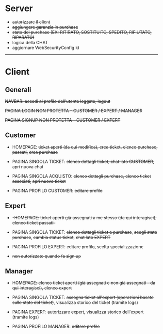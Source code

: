 # Server

- ~~autorizzare il client~~
- ~~aggiungere garanzia in purchase~~
- ~~stato del purchase (EX: RITIRATO, SOSTITUITO, SPEDITO, RIFIUTATO, RIPARATO)~~
- logica della CHAT
- aggiornare WebSecurityConfig.kt

-------------------------------------------------------------------------------

# Client

## Generali

~~NAVBAR: accedi al profilo dell'utente loggato, logout~~

~~PAGINA LOGIN NON PROTETTA - CUSTOMER / EXPERT / MANAGER~~

~~PAGINA SIGNUP NON PROTETTA - CUSTOMER / EXPERT~~

## Customer

- HOMEPAGE: ~~ticket aperti (da qui modifica), crea ticket, elenco purchase, passati,~~ ~~crea purchase~~
- PAGINA SINGOLA TICKET: ~~elenco dettagli ticket, chat lato CUSTOMER, apri nuova chat~~
- PAGINA SINGOLA ACQUISTO: ~~elenco dettagli purchase, elenco ticket associati,~~ ~~apri nuovo ticket~~

- PAGINA PROFILO CUSTOMER: ~~editare profilo~~

## Expert

- -~~HOMEPAGE: ticket aperti già assegnati a me stesso (da qui interagisci), elenco ticket passati-~~
- PAGINA SINGOLA TICKET: ~~elenco dettagli ticket e purchase~~, ~~scegli stato purchase~~, ~~cambia status ticket~~, ~~chat lato EXPERT~~

- PAGINA PROFILO EXPERT: ~~editare profilo, scelta specializzazione~~

- ~~non autorizzato quando fa sign up~~

## Manager

- ~~HOMEPAGE: elenco ticket aperti (già assegnati e non già assegnati - da qui interagisci), elenco expert~~
- PAGINA SINGOLA TICKET: ~~assegna ticket all'expert (operazioni basate sullo stato del ticket)~~, visualizza storico del ticket (tramite logs)
- PAGINA EXPERT: autorizzare expert, visualizza storico dell'expert (tramite logs)

- PAGINA PROFILO MANAGER: ~~editare profilo~~